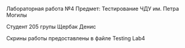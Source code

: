 Лабораторная работа №4
Предмет: Тестирование
ЧДУ им. Петра Могилы


Студент 205 групы Щербак Денис

Скрины работы предоставлены в файле Testing Lab4

